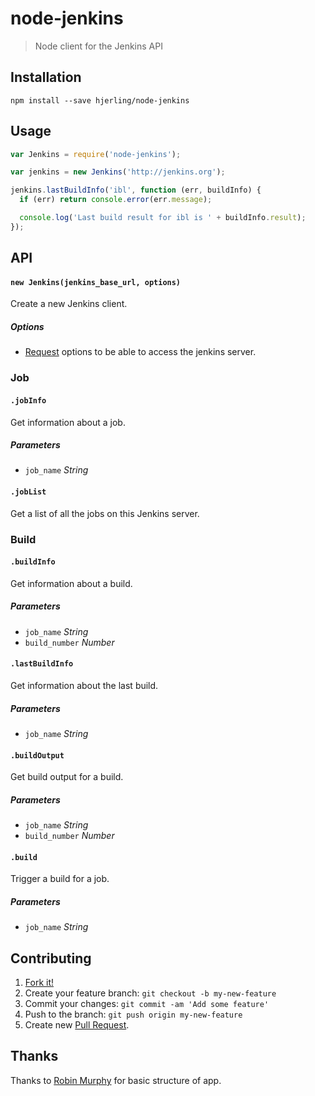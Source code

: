 # node-jenkins

> Node client for the Jenkins API

## Installation

```
npm install --save hjerling/node-jenkins
```

## Usage

```js
var Jenkins = require('node-jenkins');

var jenkins = new Jenkins('http://jenkins.org');

jenkins.lastBuildInfo('ibl', function (err, buildInfo) {
  if (err) return console.error(err.message);

  console.log('Last build result for ibl is ' + buildInfo.result);
});
```

## API

#### `new Jenkins(jenkins_base_url, options)`

Create a new Jenkins client.

##### Options

* [Request](https://github.com/request/request) options to be able to access the jenkins server.

### Job

#### `.jobInfo`

Get information about a job.

##### Parameters

* `job_name` _String_

#### `.jobList`

Get a list of all the jobs on this Jenkins server.

### Build

#### `.buildInfo`

Get information about a build.

##### Parameters

* `job_name` _String_
* `build_number` _Number_

#### `.lastBuildInfo`

Get information about the last build.

##### Parameters

* `job_name` _String_

#### `.buildOutput`

Get build output for a build.

##### Parameters

* `job_name` _String_
* `build_number` _Number_

#### `.build`

Trigger a build for a job.

##### Parameters

* `job_name` _String_

## Contributing

1. [Fork it!](https://github.com/hjerling/node-jenkins/fork)
2. Create your feature branch: `git checkout -b my-new-feature`
3. Commit your changes: `git commit -am 'Add some feature'`
4. Push to the branch: `git push origin my-new-feature`
5. Create new [Pull Request](https://github.com/hjerling/node-jenkins/pulls).

## Thanks

Thanks to [Robin Murphy](https://github.com/robinjmurphy) for basic structure of app.
